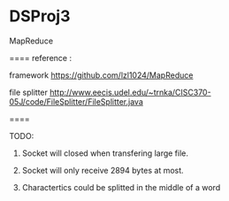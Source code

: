 DSProj3
=======

MapReduce


====
reference : 

framework
https://github.com/lzl1024/MapReduce

file splitter
http://www.eecis.udel.edu/~trnka/CISC370-05J/code/FileSplitter/FileSplitter.java


====

TODO:
1. Socket will closed when transfering large file.

2. Socket will only receive 2894 bytes at most.

3. Charactertics could be splitted in the middle of a word
